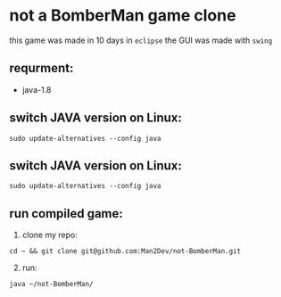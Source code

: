 # not a BomberMan game clone

this game was made in 10 days in `eclipse`
the GUI was made with `swing`

## requrment:
* java-1.8

## switch JAVA version on Linux:
```
sudo update-alternatives --config java
```
## switch JAVA version on Linux:
```
sudo update-alternatives --config java
```
## run compiled game:
1. clone my repo:
````
cd ~ && git clone git@github.com:Man2Dev/not-BomberMan.git
````
2. run:
````
java ~/not-BomberMan/
````
